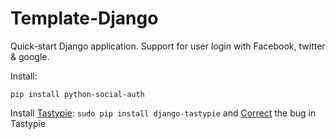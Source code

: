 Template-Django
===============

Quick-start Django application. Support for user login with Facebook, twitter &amp; google.

<p>Install:</p>
<code>pip install python-social-auth</code>
<p>Install <a href="https://django-tastypie.readthedocs.org/en/latest/tutorial.html">Tastypie</a>: <code>sudo pip install django-tastypie</code> and <a href="http://stackoverflow.com/questions/22510756/pendingdeprecationwarning-on-django-tastypie">Correct</a> the bug in Tastypie</p>
